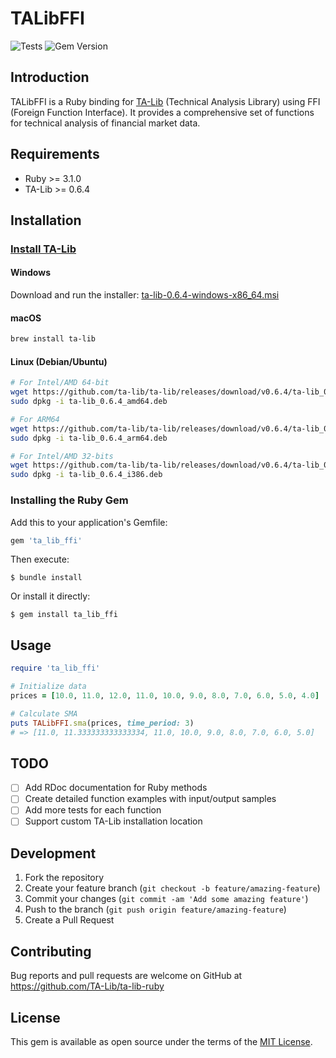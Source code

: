 # TALibFFI

![Tests](https://github.com/TA-Lib/ta-lib-ruby/actions/workflows/main.yml/badge.svg)
![Gem Version](https://img.shields.io/gem/v/ta_lib_ffi.svg)

## Introduction

TALibFFI is a Ruby binding for [TA-Lib](https://ta-lib.org/) (Technical Analysis Library) using FFI (Foreign Function Interface). It provides a comprehensive set of functions for technical analysis of financial market data.

## Requirements

- Ruby >= 3.1.0
- TA-Lib >= 0.6.4

## Installation

### [Install TA-Lib](https://ta-lib.org/install/)

#### Windows
Download and run the installer: [ta-lib-0.6.4-windows-x86_64.msi](https://github.com/ta-lib/ta-lib/releases/download/v0.6.4/ta-lib-0.6.4-windows-x86_64.msi)

#### macOS
```bash
brew install ta-lib
```

#### Linux (Debian/Ubuntu)
```bash
# For Intel/AMD 64-bit
wget https://github.com/ta-lib/ta-lib/releases/download/v0.6.4/ta-lib_0.6.4_amd64.deb
sudo dpkg -i ta-lib_0.6.4_amd64.deb

# For ARM64
wget https://github.com/ta-lib/ta-lib/releases/download/v0.6.4/ta-lib_0.6.4_arm64.deb
sudo dpkg -i ta-lib_0.6.4_arm64.deb

# For Intel/AMD 32-bits
wget https://github.com/ta-lib/ta-lib/releases/download/v0.6.4/ta-lib_0.6.4_i386.deb
sudo dpkg -i ta-lib_0.6.4_i386.deb
```

### Installing the Ruby Gem

Add this to your application's Gemfile:

```ruby
gem 'ta_lib_ffi'
```

Then execute:

    $ bundle install

Or install it directly:

    $ gem install ta_lib_ffi

## Usage

```ruby
require 'ta_lib_ffi'

# Initialize data
prices = [10.0, 11.0, 12.0, 11.0, 10.0, 9.0, 8.0, 7.0, 6.0, 5.0, 4.0]

# Calculate SMA
puts TALibFFI.sma(prices, time_period: 3)
# => [11.0, 11.333333333333334, 11.0, 10.0, 9.0, 8.0, 7.0, 6.0, 5.0]
```

## TODO
- [ ] Add RDoc documentation for Ruby methods
- [ ] Create detailed function examples with input/output samples
- [ ] Add more tests for each function
- [ ] Support custom TA-Lib installation location

## Development

1. Fork the repository
2. Create your feature branch (`git checkout -b feature/amazing-feature`)
3. Commit your changes (`git commit -am 'Add some amazing feature'`)
4. Push to the branch (`git push origin feature/amazing-feature`)
5. Create a Pull Request

## Contributing

Bug reports and pull requests are welcome on GitHub at https://github.com/TA-Lib/ta-lib-ruby

## License

This gem is available as open source under the terms of the [MIT License](LICENSE).
